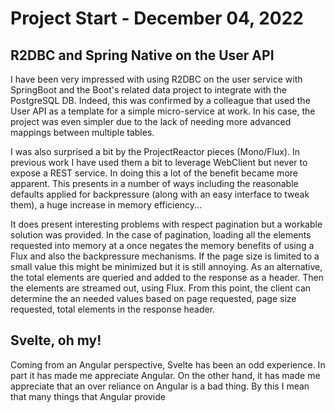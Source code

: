
# Project Start - December 04, 2022

## R2DBC and Spring Native on the User API

I have been very impressed with using R2DBC on the user service
with SpringBoot and the Boot's related data project to integrate with the PostgreSQL DB. Indeed, this was confirmed by a
colleague that used the User API as a template for a simple micro-service at work. In his case, the project was even
simpler due to the lack of needing more advanced mappings between multiple tables.

I was also surprised a bit by the ProjectReactor pieces (Mono/Flux). In previous work I have used them a bit to leverage
WebClient but never to expose a REST service. In doing this a lot of the benefit became more apparent. This
presents in a number of ways including the reasonable defaults applied for backpressure (along with an easy interface to tweak
them), a huge increase in memory efficiency...

It does present interesting problems with respect pagination but a workable solution was provided. In the case of pagination,
loading all the elements requested into memory at a once negates the memory benefits of using a Flux and also the backpressure
mechanisms. If the page size is limited to a small value this might be minimized but it is still annoying. As an alternative,
the total elements are queried and added to the response as a header. Then the elements are streamed out, using Flux. From this
point, the client can determine the an needed values based on page requested, page size requested, total elements in the 
response header.


## Svelte, oh my!

Coming from an Angular perspective, Svelte has been an odd experience. In part it has made me appreciate Angular. On the 
other hand, it has made me appreciate that an over reliance on Angular is a bad thing. By this I mean that many things that
Angular provide 

